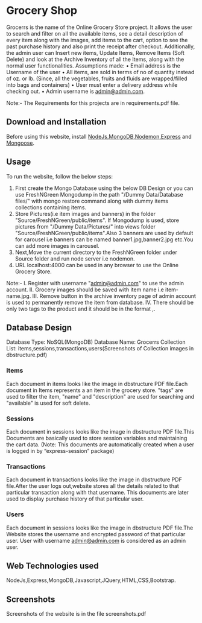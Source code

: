 # Grocery Shop

Grocerrs is the name of the Online Grocery Store project. It allows the user to search and filter on all the available items, see a detail description of every item along with the images, add items to the cart, option to see the past purchase history and also print the receipt after checkout. Additionally, the admin user can Insert new items, Update Items, Remove Items (Soft Delete) and look at the Archive Inventory of all the Items, along with the normal user functionalities.
Assumptions made:
•  Email address is the Username of the user
•  All items, are sold in terms of no of quantity instead of oz. or lb. (Since, all the vegetables, fruits and fluids are wrapped/filled into bags and containers)
•  User must enter a delivery address while checking out.
•  Admin username is admin@admin.com.

Note:- The Requirements for this projects are in requirements.pdf file.

## Download and Installation

Before using this website, install [NodeJs,MongoDB,Nodemon,Express](https://blog.udemy.com/node-js-tutorial/#0) and [Mongoose](https://stackoverflow.com/questions/4950144/how-to-install-mongoose-driver-on-nodejs).

## Usage

To run the website, follow the below steps:

1. First create the Mongo Database using the below DB Design or you can use FreshNGreen Mongodump in the path "/Dummy Data/Database files/" with mongo restore command along with dummy items collections containing items.
2. Store Pictures(i.e item images and banners) in the folder "Source/FreshNGreen/public/items". If Mongodump is used, store pictures from "/Dummy Data/Pictures/" into views folder "Source/FreshNGreen/public/items".Also 3 banners are used by default for carousel i.e banners can be named banner1.jpg,banner2.jpg etc.You can add more images in carousel.
3. Next,Move the current directory to the FreshNGreen folder under Source folder and run node server i.e nodemon.
4. URL localhost:4000 can be used in any browser to use the Online Grocery Store.

Note:- 
I. Register with username "admin@admin.com" to use the admin account.
II. Grocery images should be saved with item name i.e item-name.jpg.
III. Remove button in the archive inventory page of admin account is used to permanently remove the item from database. 
IV. There should be only two tags to the product and it should be in the format <category>,<brand-name>.


## Database Design

Database Type: NoSQL(MongoDB)
Database Name: Grocerrs
Collection List: items,sessions,transactions,users(Screenshots of Collection images in dbstructure.pdf)


### Items

Each document in items looks like the image in dbstructure PDF file.Each document in Items represents a an item in the grocery store. "tags" are used to filter the item, "name" and "description" are used for searching and "available" is used for soft delete.

### Sessions

Each document in sessions looks like the image in dbstructure PDF file.This Documents are basically used to store session variables and maintaining the cart data. (Note: This documents are automatically created when a user is logged in by “express-session” package)

### Transactions

Each document in transactions looks like the image in dbstructure PDF file.After the user logs out,website stores all the details related to that particular transaction along with that username. This documents are later used to display purchase history of that particular user.

### Users

Each document in sessions looks like the image in dbstructure PDF file.The Website stores the username and encrypted password of that particular user. User with username admin@admin.com is considered as an admin user.

## Web Technologies used

NodeJs,Express,MongoDB,Javascript,JQuery,HTML,CSS,Bootstrap.

## Screenshots

Screenshots of the website is in the file screenshots.pdf
